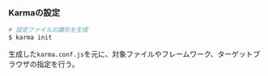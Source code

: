### Karmaの設定
```sh
# 設定ファイルの雛形を生成
$ karma init
```
生成した`karma.conf.js`を元に、対象ファイルやフレームワーク、ターゲットブラウザの指定を行う。
